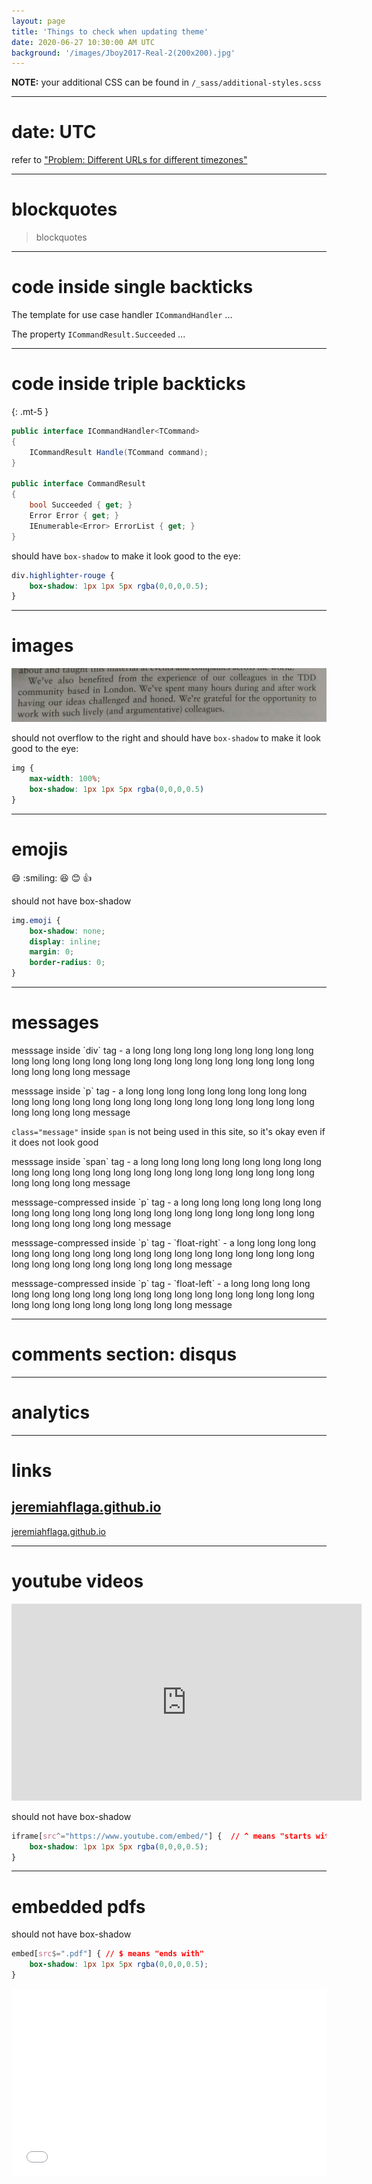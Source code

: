 ```yaml
---
layout: page
title: 'Things to check when updating theme'
date: 2020-06-27 10:30:00 AM UTC
background: '/images/Jboy2017-Real-2(200x200).jpg'
---
```


<!-- first: June 27, 2020 06:30:00 PM Philippine Time -->

**NOTE:** your additional CSS can be found in `/_sass/additional-styles.scss`

---

# date: UTC

refer to ["Problem: Different URLs for different timezones"](http://127.0.0.1:4000/2017/04/08/problems-encountered-with-jekyll-powered-blog#different-url-for-different-timezone)

---

# blockquotes

> blockquotes

---

# code inside single backticks

The template for use case handler `ICommandHandler` ...

The property `ICommandResult.Succeeded` ...

---

# code inside triple backticks

{: .mt-5 }
``` csharp
public interface ICommandHandler<TCommand>
{
    ICommandResult Handle(TCommand command);
}

public interface CommandResult
{
    bool Succeeded { get; }
    Error Error { get; }
    IEnumerable<Error> ErrorList { get; }
}
```

should have `box-shadow` to make it look good to the eye:

``` css
div.highlighter-rouge {
    box-shadow: 1px 1px 5px rgba(0,0,0,0.5);
}
```

---

# images

![Argue to learn, not to win - from GOOSGBT](/images/2017/Argue-to-learn-from-GOOSGBT.jpg)

should not overflow to the right and should have `box-shadow` to make it look good to the eye:

``` css
img {
    max-width: 100%;
    box-shadow: 1px 1px 5px rgba(0,0,0,0.5)
}
```

---

# emojis

:smile: :smiling: :laughing: :blush: :+1:

should not have box-shadow

``` css
img.emoji {
    box-shadow: none;
    display: inline;
    margin: 0;
    border-radius: 0;
}
```

---

# messages

<div class="message" markdown="1">
messsage inside `div` tag - a long long long long long long long long long long long long long long long long long long long long long long long long long long long long  message
</div>

<p class="message" markdown="1">
    messsage inside `p` tag - a long long long long long long long long long long long long long long long long long long long long long long long long long long long long  message
</p>

`class="message"` inside `span` is not being used in this site, so it's okay even if it does not look good

<span class="message">
    messsage inside `span` tag - a long long long long long long long long long long long long long long long long long long long long long long long long long long long long  message
</span>

<p class="message message-compressed" markdown="1">
    messsage-compressed inside `p` tag - a long long long long long long long long long long long long long long long long long long long long long long long long long long long long  message
</p>

<p class="message message-compressed float-right" markdown="1">
    messsage-compressed inside `p` tag - `float-right` - a long long long long long long long long long long long long long long long long long long long long long long long long long long long long  message
</p>

<p class="message message-compressed float-left" markdown="1">
    messsage-compressed inside `p` tag - `float-left` - a long long long long long long long long long long long long long long long long long long long long long long long long long long long long  message
</p>

<div class="clearfix"></div>

---

# comments section: disqus

---

# analytics


---

# links

## [jeremiahflaga.github.io](/)

[jeremiahflaga.github.io](/)

---

# youtube videos

<iframe width="560" height="315" src="https://www.youtube.com/embed/R6S8RCKRIoY" frameborder="0" allow="accelerometer; autoplay; encrypted-media; gyroscope; picture-in-picture" allowfullscreen></iframe>

should not have box-shadow

``` css
iframe[src^="https://www.youtube.com/embed/"] {  // ^ means "starts with"
    box-shadow: 1px 1px 5px rgba(0,0,0,0.5);
}
```

---

# embedded pdfs

should not have box-shadow

``` css
embed[src$=".pdf"] { // $ means "ends with"
    box-shadow: 1px 1px 5px rgba(0,0,0,0.5);
}
```

<embed src="/files/music/2020-06-28-the-girl-from-ipanema.pdf" width="100%" height="300px"/>
